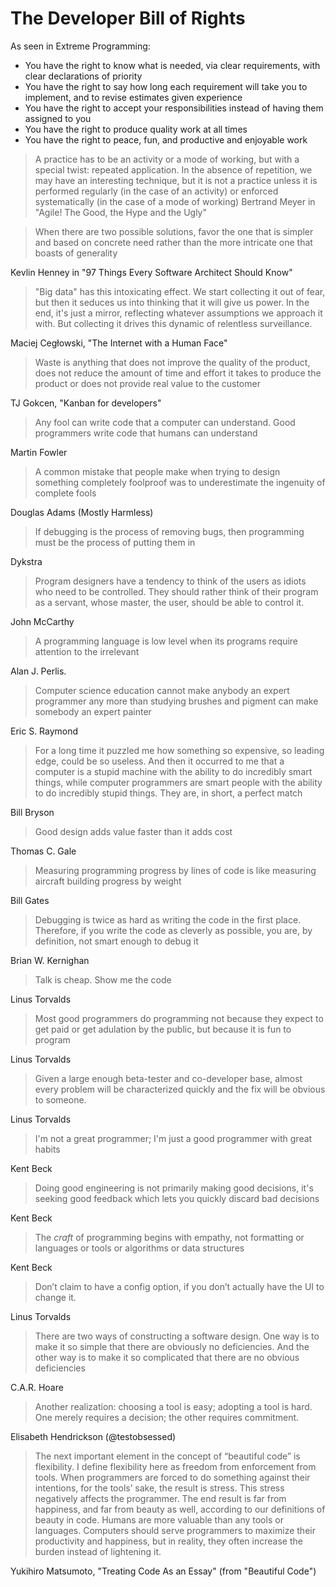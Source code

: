 # The Developer Bill of Rights

As seen in Extreme Programming:

- You have the right to know what is needed, via clear requirements, with clear declarations of priority
- You have the right to say how long each requirement will take you to implement, and to revise estimates given experience
- You have the right to accept your responsibilities instead of having them assigned to you
- You have the right to produce quality work at all times
- You have the right to peace, fun, and productive and enjoyable work

> A practice has to be an activity or a mode of working, but with a special twist: repeated application. In the absence of repetition, we may have an interesting technique, but it is not a practice unless it is performed regularly (in the case of an activity) or enforced systematically (in the case of a mode of working)
Bertrand Meyer in "Agile! The Good, the Hype and the Ugly"

> When there are two possible solutions, favor the one that is simpler and based on concrete need rather than the more intricate one that boasts of generality

Kevlin Henney in "97 Things Every Software Architect Should Know"

> "Big data" has this intoxicating effect. We start collecting it out of fear, but then it seduces us into thinking that it will give us power. In the end, it's just a mirror, reflecting whatever assumptions we approach it with. But collecting it drives this dynamic of relentless surveillance.

Maciej Cegłowski, "The Internet with a Human Face"

> Waste is anything that does not improve the quality of the product, does not reduce the amount of time and effort it takes to produce the product or does not provide real value to the customer

TJ Gokcen, "Kanban for developers"

> Any fool can write code that a computer can understand. Good programmers write code that humans can understand

Martin Fowler

> A common mistake that people make when trying to design something completely foolproof was to underestimate the ingenuity of complete fools

Douglas Adams (Mostly Harmless)

> If debugging is the process of removing bugs, then programming must be the process of putting them in

Dykstra

> Program designers have a tendency to think of the users as idiots who need to be controlled. They should rather think of their program as a servant, whose master, the user, should be able to control it.

John McCarthy

> A programming language is low level when its programs require attention to the irrelevant

Alan J. Perlis.

> Computer science education cannot make anybody an expert programmer any more than studying brushes and pigment can make somebody an expert painter

Eric S. Raymond

> For a long time it puzzled me how something so expensive, so leading edge, could be so useless. And then it occurred to me that a computer is a stupid machine with the ability to do incredibly smart things, while computer programmers are smart people with the ability to do incredibly stupid things. They are, in short, a perfect match

Bill Bryson

> Good design adds value faster than it adds cost

Thomas C. Gale

> Measuring programming progress by lines of code is like measuring aircraft building progress by weight

Bill Gates

> Debugging is twice as hard as writing the code in the first place. Therefore, if you write the code as cleverly as possible, you are, by definition, not smart enough to debug it

Brian W. Kernighan

> Talk is cheap. Show me the code

Linus Torvalds

> Most good programmers do programming not because they expect to get paid or get adulation by the public, but because it is fun to program

Linus Torvalds

> Given a large enough beta-tester and co-developer base, almost every problem will be characterized quickly and the fix will be obvious to someone.

Linus Torvalds

> I'm not a great programmer; I'm just a good programmer with great habits

Kent Beck

> Doing good engineering is not primarily making good decisions, it's seeking good feedback which lets you quickly discard bad decisions

Kent Beck

> The *craft* of programming begins with empathy, not formatting or languages or tools or algorithms or data structures

Kent Beck

> Don’t claim to have a config option, if you don’t actually have the UI to change it.

Linus Torvalds

> There are two ways of constructing a software design. One way is to make it so simple that there are obviously no deficiencies. And the other way is to make it so complicated that there are no obvious deficiencies

C.A.R. Hoare

> Another realization: choosing a tool is easy; adopting a tool is hard. One merely requires a decision; the other requires commitment.

Elisabeth Hendrickson (@testobsessed)

> The next important element in the concept of “beautiful code” is flexibility. I define flexibility here as freedom from enforcement from tools. When programmers are forced to do something against their intentions, for the tools’ sake, the result is stress. This stress negatively affects the programmer. The end result is far from happiness, and far from beauty as well, according to our definitions of beauty in code. Humans are more valuable than any tools or languages. Computers should serve programmers to maximize their productivity and happiness, but in reality, they often increase the burden instead of lightening it.

Yukihiro Matsumoto, "Treating Code As an Essay" (from "Beautiful Code")
